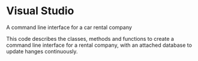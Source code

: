 # Visual Studio
A command line interface for a car rental company 

This code describes the classes, methods and functions to create a command line interface for a rental company, with an attached database to update hanges continuously. 
